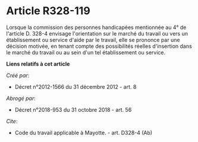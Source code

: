 # Article R328-119

Lorsque la commission des personnes handicapées mentionnée au 4° de l'article D. 328-4 envisage l'orientation sur le marché
du travail ou vers un établissement ou service d'aide par le travail, elle se prononce par une décision motivée, en tenant
compte des possibilités réelles d'insertion dans le marché du travail ou au sein d'un tel établissement ou service.

**Liens relatifs à cet article**

_Créé par_:

  - Décret n°2012-1566 du 31 décembre 2012 - art. 8

_Abrogé par_:

  - Décret n°2018-953 du 31 octobre 2018 - art. 56

_Cite_:

  - Code du travail applicable à Mayotte. - art. D328-4 (Ab)
